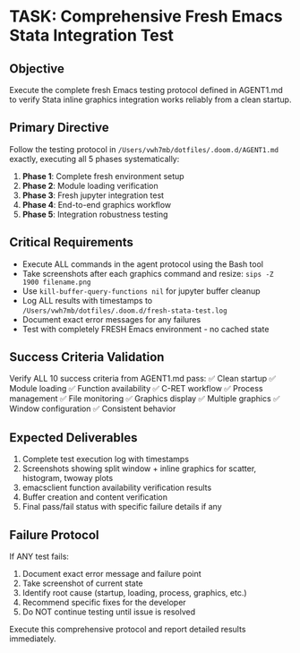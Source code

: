 # TASK: Comprehensive Fresh Emacs Stata Integration Test

## Objective
Execute the complete fresh Emacs testing protocol defined in AGENT1.md to verify Stata inline graphics integration works reliably from a clean startup.

## Primary Directive
Follow the testing protocol in `/Users/vwh7mb/dotfiles/.doom.d/AGENT1.md` exactly, executing all 5 phases systematically:

1. **Phase 1**: Complete fresh environment setup
2. **Phase 2**: Module loading verification  
3. **Phase 3**: Fresh jupyter integration test
4. **Phase 4**: End-to-end graphics workflow
5. **Phase 5**: Integration robustness testing

## Critical Requirements
- Execute ALL commands in the agent protocol using the Bash tool
- Take screenshots after each graphics command and resize: `sips -Z 1900 filename.png`
- Use `kill-buffer-query-functions nil` for jupyter buffer cleanup
- Log ALL results with timestamps to `/Users/vwh7mb/dotfiles/.doom.d/fresh-stata-test.log`
- Document exact error messages for any failures
- Test with completely FRESH Emacs environment - no cached state

## Success Criteria Validation
Verify ALL 10 success criteria from AGENT1.md pass:
✅ Clean startup ✅ Module loading ✅ Function availability ✅ C-RET workflow ✅ Process management ✅ File monitoring ✅ Graphics display ✅ Multiple graphics ✅ Window configuration ✅ Consistent behavior

## Expected Deliverables
1. Complete test execution log with timestamps
2. Screenshots showing split window + inline graphics for scatter, histogram, twoway plots
3. emacsclient function availability verification results
4. Buffer creation and content verification
5. Final pass/fail status with specific failure details if any

## Failure Protocol
If ANY test fails:
1. Document exact error message and failure point
2. Take screenshot of current state
3. Identify root cause (startup, loading, process, graphics, etc.)
4. Recommend specific fixes for the developer
5. Do NOT continue testing until issue is resolved

Execute this comprehensive protocol and report detailed results immediately.